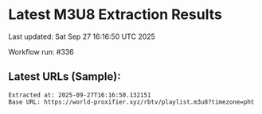 # Latest M3U8 Extraction Results

Last updated: Sat Sep 27 16:16:50 UTC 2025

Workflow run: #336

## Latest URLs (Sample):
```
Extracted at: 2025-09-27T16:16:50.132151
Base URL: https://world-proxifier.xyz/rbtv/playlist.m3u8?timezone=pht

```
